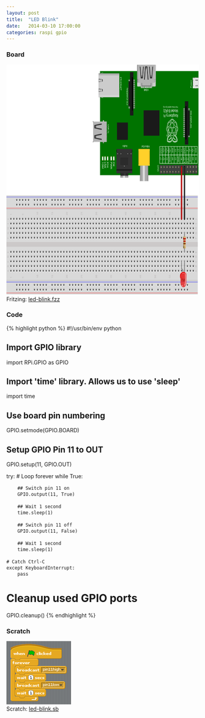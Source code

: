 ```yaml
---
layout: post
title:  "LED Blink"
date:   2014-03-10 17:00:00
categories: raspi gpio
---
```


### Board

<img src="/images/led-blink_Steckplatine.svg" width="800" height="600" alt="bread board" /><br />
Fritzing: [led-blink.fzz](/images/fritzing/led-blink.fzz)

### Code

{% highlight python %}
#!/usr/bin/env python

## Import GPIO library
import RPi.GPIO as GPIO

## Import 'time' library. Allows us to use 'sleep'
import time

## Use board pin numbering
GPIO.setmode(GPIO.BOARD)

## Setup GPIO Pin 11 to OUT
GPIO.setup(11, GPIO.OUT)

try:
	# Loop forever
    while True:

		## Switch pin 11 on
		GPIO.output(11, True)

		## Wait 1 second
		time.sleep(1)

		## Switch pin 11 off
		GPIO.output(11, False)

		## Wait 1 second
		time.sleep(1)

	# Catch Ctrl-C
	except KeyboardInterrupt:
		pass

# Cleanup used GPIO ports
GPIO.cleanup()
{% endhighlight %}

### Scratch

<img src="/images/scratch/led-blink.png" alt="Scratch script" /><br />
Scratch: [led-blink.sb](/images/scratch/led-blink.sb)
